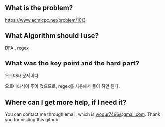 ## What is the problem?

<https://www.acmicpc.net/problem/1013>

## What Algorithm should I use?

DFA , regex

## What was the key point and the hard part?

오토마타 문제이다.

오토마타식이 주어 졌으므로, regex를 사용해서 풀이 하면 된다.


## Where can I get more help, if I need it?

You can contact me through email, which is wogur7496@gmail.com.
Thank you for visiting this github!
